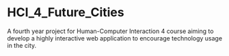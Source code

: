 HCI_4_Future_Cities
===================

A fourth year project for Human-Computer Interaction 4 course aiming to develop a highly interactive web application to encourage technology usage in the city.
